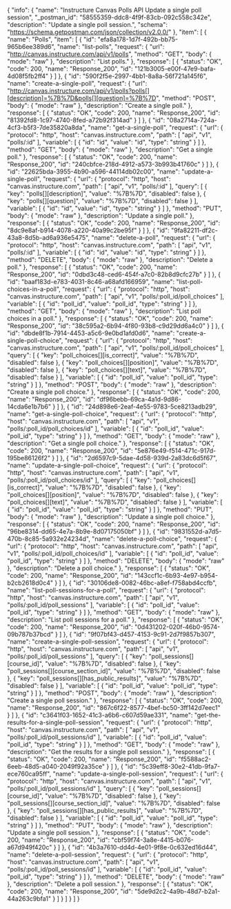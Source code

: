 {
  "info": {
    "name": "Instructure Canvas Polls API Update a single poll session",
    "_postman_id": "58555359-ddc8-4f9f-83cb-092c558c342e",
    "description": "Update a single poll session.",
    "schema": "https://schema.getpostman.com/json/collection/v2.0.0/"
  },
  "item": [
    {
      "name": "Polls",
      "item": [
        {
          "id": "efa8a178-1d7f-492b-bb75-965b6ee389d6",
          "name": "list-polls",
          "request": {
            "url": "http://canvas.instructure.com/api/v1/polls",
            "method": "GET",
            "body": {
              "mode": "raw"
            },
            "description": "List polls."
          },
          "response": [
            {
              "status": "OK",
              "code": 200,
              "name": "Response_200",
              "id": "121b3005-e00f-47e9-bafa-4d08f5fb2ff4"
            }
          ]
        },
        {
          "id": "590f2f5e-2997-4bb1-8a8a-56f721a145f6",
          "name": "create-a-single-poll",
          "request": {
            "url": "http://canvas.instructure.com/api/v1/polls?polls[][description]=%7B%7D&polls[][question]=%7B%7D",
            "method": "POST",
            "body": {
              "mode": "raw"
            },
            "description": "Create a single poll."
          },
          "response": [
            {
              "status": "OK",
              "code": 200,
              "name": "Response_200",
              "id": "81392fd8-1c97-4740-8fed-a72b92f314ad"
            }
          ]
        },
        {
          "id": "08a2714a-724a-4cf3-b5f3-7de35820a8da",
          "name": "get-a-single-poll",
          "request": {
            "url": {
              "protocol": "http",
              "host": "canvas.instructure.com",
              "path": [
                "api",
                "v1",
                "polls/:id"
              ],
              "variable": [
                {
                  "id": "id",
                  "value": "id",
                  "type": "string"
                }
              ]
            },
            "method": "GET",
            "body": {
              "mode": "raw"
            },
            "description": "Get a single poll."
          },
          "response": [
            {
              "status": "OK",
              "code": 200,
              "name": "Response_200",
              "id": "240cbfce-218d-4912-a573-3b993b41760c"
            }
          ]
        },
        {
          "id": "22625bda-3955-4b90-a596-44114db02c00",
          "name": "update-a-single-poll",
          "request": {
            "url": {
              "protocol": "http",
              "host": "canvas.instructure.com",
              "path": [
                "api",
                "v1",
                "polls/:id"
              ],
              "query": [
                {
                  "key": "polls[][description]",
                  "value": "%7B%7D",
                  "disabled": false
                },
                {
                  "key": "polls[][question]",
                  "value": "%7B%7D",
                  "disabled": false
                }
              ],
              "variable": [
                {
                  "id": "id",
                  "value": "id",
                  "type": "string"
                }
              ]
            },
            "method": "PUT",
            "body": {
              "mode": "raw"
            },
            "description": "Update a single poll."
          },
          "response": [
            {
              "status": "OK",
              "code": 200,
              "name": "Response_200",
              "id": "8dc9e8af-b914-4078-a220-40a99c2be95f"
            }
          ]
        },
        {
          "id": "9fa82211-df2c-43a8-8d5b-ad6a936e5475",
          "name": "delete-a-poll",
          "request": {
            "url": {
              "protocol": "http",
              "host": "canvas.instructure.com",
              "path": [
                "api",
                "v1",
                "polls/:id"
              ],
              "variable": [
                {
                  "id": "id",
                  "value": "id",
                  "type": "string"
                }
              ]
            },
            "method": "DELETE",
            "body": {
              "mode": "raw"
            },
            "description": "Delete a poll."
          },
          "response": [
            {
              "status": "OK",
              "code": 200,
              "name": "Response_200",
              "id": "0dbd3c48-ced6-454f-a7c0-82b8d9cfc27b"
            }
          ]
        },
        {
          "id": "baaf183d-e783-4031-8c46-a68afd166959",
          "name": "list-poll-choices-in-a-poll",
          "request": {
            "url": {
              "protocol": "http",
              "host": "canvas.instructure.com",
              "path": [
                "api",
                "v1",
                "polls/:poll_id/poll_choices"
              ],
              "variable": [
                {
                  "id": "poll_id",
                  "value": "poll_id",
                  "type": "string"
                }
              ]
            },
            "method": "GET",
            "body": {
              "mode": "raw"
            },
            "description": "List poll choices in a poll."
          },
          "response": [
            {
              "status": "OK",
              "code": 200,
              "name": "Response_200",
              "id": "38c595a2-6b94-4f80-93b8-c9d29dd6a4c0"
            }
          ]
        },
        {
          "id": "dbde8f1b-7914-4453-a5c6-9e0bd1afd0d6",
          "name": "create-a-single-poll-choice",
          "request": {
            "url": {
              "protocol": "http",
              "host": "canvas.instructure.com",
              "path": [
                "api",
                "v1",
                "polls/:poll_id/poll_choices"
              ],
              "query": [
                {
                  "key": "poll_choices[][is_correct]",
                  "value": "%7B%7D",
                  "disabled": false
                },
                {
                  "key": "poll_choices[][position]",
                  "value": "%7B%7D",
                  "disabled": false
                },
                {
                  "key": "poll_choices[][text]",
                  "value": "%7B%7D",
                  "disabled": false
                }
              ],
              "variable": [
                {
                  "id": "poll_id",
                  "value": "poll_id",
                  "type": "string"
                }
              ]
            },
            "method": "POST",
            "body": {
              "mode": "raw"
            },
            "description": "Create a single poll choice."
          },
          "response": [
            {
              "status": "OK",
              "code": 200,
              "name": "Response_200",
              "id": "df96bebb-69ca-4a1d-9d86-14cda6e1b7b6"
            }
          ]
        },
        {
          "id": "24d898e6-2eaf-4e55-9783-5ce8213adb29",
          "name": "get-a-single-poll-choice",
          "request": {
            "url": {
              "protocol": "http",
              "host": "canvas.instructure.com",
              "path": [
                "api",
                "v1",
                "polls/:poll_id/poll_choices/id"
              ],
              "variable": [
                {
                  "id": "poll_id",
                  "value": "poll_id",
                  "type": "string"
                }
              ]
            },
            "method": "GET",
            "body": {
              "mode": "raw"
            },
            "description": "Get a single poll choice."
          },
          "response": [
            {
              "status": "OK",
              "code": 200,
              "name": "Response_200",
              "id": "5e876e49-f514-471c-917d-195be86126f2"
            }
          ]
        },
        {
          "id": "2d6597c9-5dae-4d58-939d-2a83dc6d5f67",
          "name": "update-a-single-poll-choice",
          "request": {
            "url": {
              "protocol": "http",
              "host": "canvas.instructure.com",
              "path": [
                "api",
                "v1",
                "polls/:poll_id/poll_choices/id"
              ],
              "query": [
                {
                  "key": "poll_choices[][is_correct]",
                  "value": "%7B%7D",
                  "disabled": false
                },
                {
                  "key": "poll_choices[][position]",
                  "value": "%7B%7D",
                  "disabled": false
                },
                {
                  "key": "poll_choices[][text]",
                  "value": "%7B%7D",
                  "disabled": false
                }
              ],
              "variable": [
                {
                  "id": "poll_id",
                  "value": "poll_id",
                  "type": "string"
                }
              ]
            },
            "method": "PUT",
            "body": {
              "mode": "raw"
            },
            "description": "Update a single poll choice."
          },
          "response": [
            {
              "status": "OK",
              "code": 200,
              "name": "Response_200",
              "id": "96be8314-dd65-4e7a-8b9e-8d07175050bf"
            }
          ]
        },
        {
          "id": "9831552d-a7d5-470b-8c85-5a932e24234d",
          "name": "delete-a-poll-choice",
          "request": {
            "url": {
              "protocol": "http",
              "host": "canvas.instructure.com",
              "path": [
                "api",
                "v1",
                "polls/:poll_id/poll_choices/id"
              ],
              "variable": [
                {
                  "id": "poll_id",
                  "value": "poll_id",
                  "type": "string"
                }
              ]
            },
            "method": "DELETE",
            "body": {
              "mode": "raw"
            },
            "description": "Delete a poll choice."
          },
          "response": [
            {
              "status": "OK",
              "code": 200,
              "name": "Response_200",
              "id": "143ccf1c-6b93-4e97-b954-b2cb2618d0c4"
            }
          ]
        },
        {
          "id": "30106de8-0082-46bc-a8ef-f758abd4ccfb",
          "name": "list-poll-sessions-for-a-poll",
          "request": {
            "url": {
              "protocol": "http",
              "host": "canvas.instructure.com",
              "path": [
                "api",
                "v1",
                "polls/:poll_id/poll_sessions"
              ],
              "variable": [
                {
                  "id": "poll_id",
                  "value": "poll_id",
                  "type": "string"
                }
              ]
            },
            "method": "GET",
            "body": {
              "mode": "raw"
            },
            "description": "List poll sessions for a poll."
          },
          "response": [
            {
              "status": "OK",
              "code": 200,
              "name": "Response_200",
              "id": "0d431202-020f-46b0-9574-09b787b37bcd"
            }
          ]
        },
        {
          "id": "9f07bf43-d457-4153-9c91-2d7f9857b307",
          "name": "create-a-single-poll-session",
          "request": {
            "url": {
              "protocol": "http",
              "host": "canvas.instructure.com",
              "path": [
                "api",
                "v1",
                "polls/:poll_id/poll_sessions"
              ],
              "query": [
                {
                  "key": "poll_sessions[][course_id]",
                  "value": "%7B%7D",
                  "disabled": false
                },
                {
                  "key": "poll_sessions[][course_section_id]",
                  "value": "%7B%7D",
                  "disabled": false
                },
                {
                  "key": "poll_sessions[][has_public_results]",
                  "value": "%7B%7D",
                  "disabled": false
                }
              ],
              "variable": [
                {
                  "id": "poll_id",
                  "value": "poll_id",
                  "type": "string"
                }
              ]
            },
            "method": "POST",
            "body": {
              "mode": "raw"
            },
            "description": "Create a single poll session."
          },
          "response": [
            {
              "status": "OK",
              "code": 200,
              "name": "Response_200",
              "id": "867c6f22-8577-4bef-bc50-3ff142d7eec1"
            }
          ]
        },
        {
          "id": "c3641f03-1652-41c3-a6b6-c607d59ae331",
          "name": "get-the-results-for-a-single-poll-session",
          "request": {
            "url": {
              "protocol": "http",
              "host": "canvas.instructure.com",
              "path": [
                "api",
                "v1",
                "polls/:poll_id/poll_sessions/id"
              ],
              "variable": [
                {
                  "id": "poll_id",
                  "value": "poll_id",
                  "type": "string"
                }
              ]
            },
            "method": "GET",
            "body": {
              "mode": "raw"
            },
            "description": "Get the results for a single poll session."
          },
          "response": [
            {
              "status": "OK",
              "code": 200,
              "name": "Response_200",
              "id": "f5588ac2-6eeb-48d5-a040-2049f92a35ce"
            }
          ]
        },
        {
          "id": "5c39eff8-30e2-41db-9fa7-ece760ca95ff",
          "name": "update-a-single-poll-session",
          "request": {
            "url": {
              "protocol": "http",
              "host": "canvas.instructure.com",
              "path": [
                "api",
                "v1",
                "polls/:poll_id/poll_sessions/id"
              ],
              "query": [
                {
                  "key": "poll_sessions[][course_id]",
                  "value": "%7B%7D",
                  "disabled": false
                },
                {
                  "key": "poll_sessions[][course_section_id]",
                  "value": "%7B%7D",
                  "disabled": false
                },
                {
                  "key": "poll_sessions[][has_public_results]",
                  "value": "%7B%7D",
                  "disabled": false
                }
              ],
              "variable": [
                {
                  "id": "poll_id",
                  "value": "poll_id",
                  "type": "string"
                }
              ]
            },
            "method": "PUT",
            "body": {
              "mode": "raw"
            },
            "description": "Update a single poll session."
          },
          "response": [
            {
              "status": "OK",
              "code": 200,
              "name": "Response_200",
              "id": "cbf59f74-3a8e-4415-b076-a67d949f420c"
            }
          ]
        },
        {
          "id": "4b3a7610-dd4d-4e01-9f8e-0c632ed16d44",
          "name": "delete-a-poll-session",
          "request": {
            "url": {
              "protocol": "http",
              "host": "canvas.instructure.com",
              "path": [
                "api",
                "v1",
                "polls/:poll_id/poll_sessions/id"
              ],
              "variable": [
                {
                  "id": "poll_id",
                  "value": "poll_id",
                  "type": "string"
                }
              ]
            },
            "method": "DELETE",
            "body": {
              "mode": "raw"
            },
            "description": "Delete a poll session."
          },
          "response": [
            {
              "status": "OK",
              "code": 200,
              "name": "Response_200",
              "id": "5de9d2c2-4a9b-48d7-b2a1-44a263c9bfa1"
            }
          ]
        }
      ]
    }
  ]
}